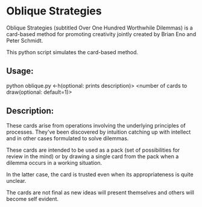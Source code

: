 # Oblique Strategies
Oblique Strategies (subtitled Over One Hundred Worthwhile Dilemmas) is a card-based method for promoting creativity jointly created by Brian Eno and Peter Schmidt.

This python script simulates the card-based method.

## Usage: 
python oblique.py <-h(optional: prints description)> <number of cards to draw(optional: default=1)>

## Description:
These cards arise from operations involving the underlying principles of processes.
They've been discovered by intuition catching up with intellect and in other cases formulated to solve dilemmas.

These cards are intended to be used as a pack (set of possibilities for review in the mind) or by drawing a single card from the pack when a dilemma occurs in a working situation.

In the latter case, the card is trusted even when its appropriateness is quite unclear.

The cards are not final as new ideas will present themselves and others will become self evident.
